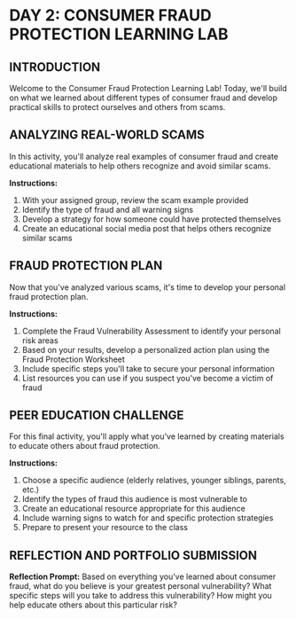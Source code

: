 # DAY 2: CONSUMER FRAUD PROTECTION LEARNING LAB

## INTRODUCTION

Welcome to the Consumer Fraud Protection Learning Lab! Today, we'll build on what we learned about different types of consumer fraud and develop practical skills to protect ourselves and others from scams.

## ANALYZING REAL-WORLD SCAMS

In this activity, you'll analyze real examples of consumer fraud and create educational materials to help others recognize and avoid similar scams.

**Instructions:**

1. With your assigned group, review the scam example provided
2. Identify the type of fraud and all warning signs
3. Develop a strategy for how someone could have protected themselves
4. Create an educational social media post that helps others recognize similar scams

## FRAUD PROTECTION PLAN

Now that you've analyzed various scams, it's time to develop your personal fraud protection plan.

**Instructions:**

1. Complete the Fraud Vulnerability Assessment to identify your personal risk areas
2. Based on your results, develop a personalized action plan using the Fraud Protection Worksheet
3. Include specific steps you'll take to secure your personal information
4. List resources you can use if you suspect you've become a victim of fraud

## PEER EDUCATION CHALLENGE

For this final activity, you'll apply what you've learned by creating materials to educate others about fraud protection.

**Instructions:**

1. Choose a specific audience (elderly relatives, younger siblings, parents, etc.)
2. Identify the types of fraud this audience is most vulnerable to
3. Create an educational resource appropriate for this audience
4. Include warning signs to watch for and specific protection strategies
5. Prepare to present your resource to the class

## REFLECTION AND PORTFOLIO SUBMISSION

**Reflection Prompt:**
Based on everything you've learned about consumer fraud, what do you believe is your greatest personal vulnerability? What specific steps will you take to address this vulnerability? How might you help educate others about this particular risk?